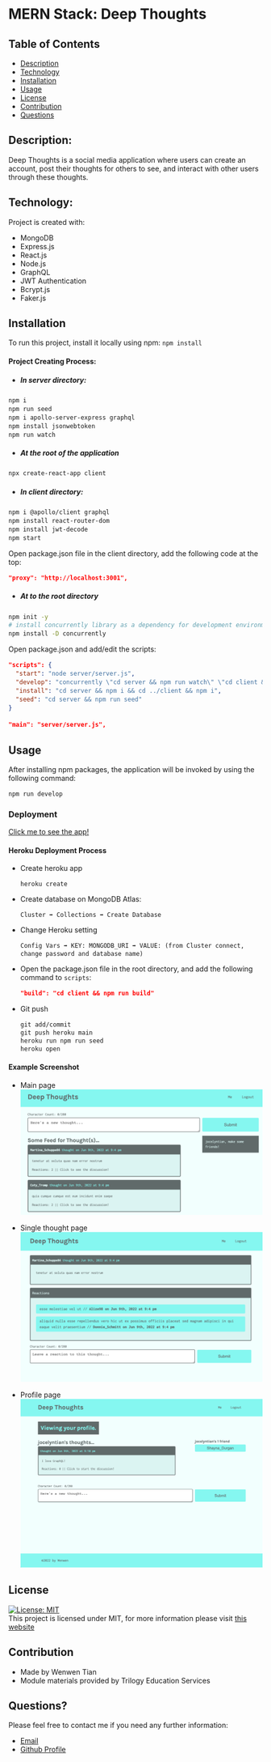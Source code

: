 # MERN Stack: Deep Thoughts

## Table of Contents

- [Description](#description)
- [Technology](#Technology)
- [Installation](#installation)
- [Usage](#usage)
- [License](#license)
- [Contribution](#contribution)
- [Questions](#questions)

## Description:

Deep Thoughts is a social media application where users can create an account, post their thoughts for others to see, and interact with other users through these thoughts.

## Technology:

Project is created with:

- MongoDB
- Express.js
- React.js
- Node.js
- GraphQL
- JWT Authentication
- Bcrypt.js
- Faker.js

## Installation

To run this project, install it locally using npm: `npm install`

#### Project Creating Process:

- ##### In server directory:

```sh
npm i
npm run seed
npm i apollo-server-express graphql
npm install jsonwebtoken
npm run watch
```

- ##### At the root of the application

```sh
npx create-react-app client
```

- ##### In client directory:

```sh
npm i @apollo/client graphql
npm install react-router-dom
npm install jwt-decode
npm start
```

Open package.json file in the client directory, add the following code at the top:

```json
"proxy": "http://localhost:3001",
```

- ##### At to the root directory

```sh
npm init -y
# install concurrently library as a dependency for development environment only
npm install -D concurrently
```

Open package.json and add/edit the scripts:

```json
"scripts": {
  "start": "node server/server.js",
  "develop": "concurrently \"cd server && npm run watch\" \"cd client && npm start\"",
  "install": "cd server && npm i && cd ../client && npm i",
  "seed": "cd server && npm run seed"
}

"main": "server/server.js",
```

## Usage

After installing npm packages, the application will be invoked by using the following command:

```
npm run develop
```

### Deployment

[Click me to see the app!](https://deep-thoughts-20226.herokuapp.com/)

#### Heroku Deployment Process

- Create heroku app

  ```
  heroku create
  ```

- Create database on MongoDB Atlas:

  ```
  Cluster ➡️ Collections ➡️ Create Database
  ```

- Change Heroku setting

  ```
  Config Vars ➡️ KEY: MONGODB_URI ➡️ VALUE: (from Cluster connect, change password and database name)
  ```

- Open the package.json file in the root directory, and add the following command to `scripts`:

  ```json
  "build": "cd client && npm run build"
  ```

- Git push
  ```
  git add/commit
  git push heroku main
  heroku run npm run seed
  heroku open
  ```

#### Example Screenshot

- Main page
  ![Screenshot](./client/public/DT-1.png)

- Single thought page
  ![Screenshot](./client/public/DT-2.png)

- Profile page
  ![Screenshot](./client/public/DT-3.png)

## License

[![License: MIT](https://img.shields.io/badge/License-MIT-yellow.svg)](https://opensource.org/licenses/MIT) <br>
This project is licensed under MIT, for more information please visit [this website](https://opensource.org/licenses/MIT)

## Contribution

- Made by Wenwen Tian
- Module materials provided by Trilogy Education Services

## Questions?

Please feel free to contact me if you need any further information:

- [Email](mailto:wwtian9@gmail.com)
- [Github Profile](https://github.com/joce1ynn)
